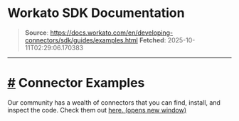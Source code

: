 # Workato SDK Documentation

> **Source**: https://docs.workato.com/en/developing-connectors/sdk/guides/examples.html
> **Fetched**: 2025-10-11T02:29:06.170383

---

# [#](<#connector-examples>) Connector Examples

Our community has a wealth of connectors that you can find, install, and inspect the code. Check them out [here. (opens new window)](<https://app.workato.com/browse/connectors>)
